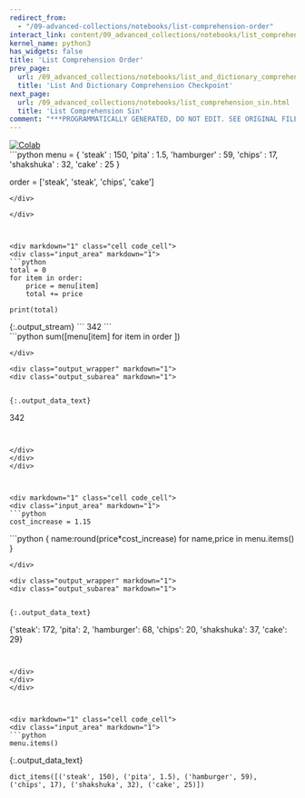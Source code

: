 ```yaml
---
redirect_from:
  - "/09-advanced-collections/notebooks/list-comprehension-order"
interact_link: content/09_advanced_collections/notebooks/list_comprehension_order.ipynb
kernel_name: python3
has_widgets: false
title: 'List Comprehension Order'
prev_page:
  url: /09_advanced_collections/notebooks/list_and_dictionary_comprehension_checkpoint.html
  title: 'List And Dictionary Comprehension Checkpoint'
next_page:
  url: /09_advanced_collections/notebooks/list_comprehension_sin.html
  title: 'List Comprehension Sin'
comment: "***PROGRAMMATICALLY GENERATED, DO NOT EDIT. SEE ORIGINAL FILES IN /content***"
---
```

<a href="https://colab.research.google.com/github/aviadr1/learn-python/blob/master/live%20class%20demonstrations/lesson%2009%20-%20list%20comprehension%20order.ipynb" target="_blank">
<img src="https://colab.research.google.com/assets/colab-badge.svg" 
     title="Open this file in Google Colab" alt="Colab"/>
</a>




<div markdown="1" class="cell code_cell">
<div class="input_area" markdown="1">
```python
menu = {
    'steak' : 150,
    'pita' : 1.5,
    'hamburger' : 59,
    'chips' : 17,
    'shakshuka' : 32,
    'cake' : 25
}

order = ['steak', 'steak', 'chips', 'cake']


```
</div>

</div>



<div markdown="1" class="cell code_cell">
<div class="input_area" markdown="1">
```python
total = 0
for item in order:
    price = menu[item]
    total += price
    
print(total)

```
</div>

<div class="output_wrapper" markdown="1">
<div class="output_subarea" markdown="1">
{:.output_stream}
```
342
```
</div>
</div>
</div>



<div markdown="1" class="cell code_cell">
<div class="input_area" markdown="1">
```python
sum([menu[item] for item in order ])

```
</div>

<div class="output_wrapper" markdown="1">
<div class="output_subarea" markdown="1">


{:.output_data_text}
```
342
```


</div>
</div>
</div>



<div markdown="1" class="cell code_cell">
<div class="input_area" markdown="1">
```python
cost_increase = 1.15

```
</div>

</div>



<div markdown="1" class="cell code_cell">
<div class="input_area" markdown="1">
```python
{ name:round(price*cost_increase) for name,price in menu.items() }

```
</div>

<div class="output_wrapper" markdown="1">
<div class="output_subarea" markdown="1">


{:.output_data_text}
```
{'steak': 172,
 'pita': 2,
 'hamburger': 68,
 'chips': 20,
 'shakshuka': 37,
 'cake': 29}
```


</div>
</div>
</div>



<div markdown="1" class="cell code_cell">
<div class="input_area" markdown="1">
```python
menu.items()

```
</div>

<div class="output_wrapper" markdown="1">
<div class="output_subarea" markdown="1">


{:.output_data_text}
```
dict_items([('steak', 150), ('pita', 1.5), ('hamburger', 59), ('chips', 17), ('shakshuka', 32), ('cake', 25)])
```


</div>
</div>
</div>

